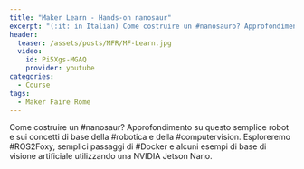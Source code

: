 ```yaml
---
title: "Maker Learn - Hands-on nanosaur"
excerpt: "(:it: in Italian) Come costruire un #nanosauro? Approfondimento su questo semplice robot"
header:
  teaser: /assets/posts/MFR/MF-Learn.jpg
  video:
    id: Pi5Xgs-MGAQ
    provider: youtube
categories:
  - Course
tags:
  - Maker Faire Rome
---
```


Come costruire un #nanosaur? Approfondimento su questo semplice robot e sui concetti di base della #robotica e della #computervision. Esploreremo #ROS2Foxy, semplici passaggi di #Docker e alcuni esempi di base di visione artificiale utilizzando una NVIDIA Jetson Nano.
